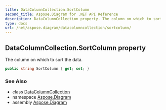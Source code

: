 ```yaml
---
title: DataColumnCollection.SortColumn
second_title: Aspose.Diagram for .NET API Reference
description: DataColumnCollection property. The column on which to sort the data
type: docs
url: /net/aspose.diagram/datacolumncollection/sortcolumn/
---
```

## DataColumnCollection.SortColumn property

The column on which to sort the data.

```csharp
public string SortColumn { get; set; }
```

### See Also

* class [DataColumnCollection](../)
* namespace [Aspose.Diagram](../../datacolumncollection/)
* assembly [Aspose.Diagram](../../../)


